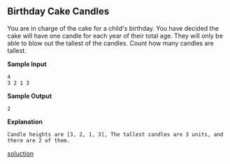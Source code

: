 ## Birthday Cake Candles

You are in charge of the cake for a child's birthday. You have decided the cake will have one candle for each year of their total age. They will only be able to blow out the tallest of the candles. Count how many candles are tallest.

**Sample Input**

    4
    3 2 1 3

**Sample Output**

    2

**Explanation**

    Candle heights are [3, 2, 1, 3], The tallest candles are 3 units, and there are 2 of them. 

<a href="src/soluction.cpp">soluction</a>
